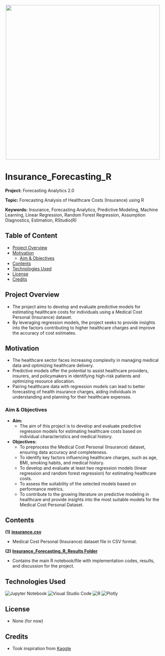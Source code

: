 
<p align="center">
    <img width="500" src="https://shorturl.at/glBO8">
</p>

# Insurance_Forecasting_R

**Project:** Forecasting Analytics 2.0

**Topic:** Forecasting Analysis of Healthcare Costs (Insurance) using R

**Keywords:** Insurance, Forecasting Analytics, Predictive Modeling, Machine Learning, Linear Regression, Random Forest Regression, Assumption Diagnostics, Estimation, RStudio(R)



## Table of Content
- [Project Overview](#Project-Overview)
- [Motivation](#Motivation)
	- [Aim & Objectives](#Aim--Objectives)
- [Contents](#Contents)
- [Technologies Used](#Technologies-Used)
- [License](#License)
- [Credits](#Credits)



## Project Overview
- The project aims to develop and evaluate predictive models for estimating healthcare costs for individuals using a Medical Cost Personal (Insurance) dataset.
- By leveraging regression models, the project seeks to provide insights into the factors contributing to higher healthcare charges and improve the accuracy of cost estimates.



## Motivation
- The healthcare sector faces increasing complexity in managing medical data and optimizing healthcare delivery.
- Predictive models offer the potential to assist healthcare providers, insurers, and policymakers in identifying high-risk patients and optimizing resource allocation.
- Pairing healthcare data with regression models can lead to better forecasting of health insurance charges, aiding individuals in understanding and planning for their healthcare expenses.



### Aim & Objectives
- **Aim:** 
	- The aim of this project is to develop and evaluate predictive regression models for estimating healthcare costs based on individual characteristics and medical history.
- **Objectives:** 
  	- To preprocess the Medical Cost Personal (Insurance) dataset, ensuring data accuracy and completeness.
	- To identify key factors influencing healthcare charges, such as age, BMI, smoking habits, and medical history.
	- To develop and evaluate at least two regression models (linear regression and random forest regression) for estimating healthcare costs.
	- To assess the suitability of the selected models based on performance metrics.
	- To contribute to the growing literature on predictive modeling in healthcare and provide insights into the most suitable models for the Medical Cost Personal Dataset.



## Contents
**(1)** [**insurance.csv**](https://github.com/jarrodtky/Insurance_Forecasting_R/blob/b8d8c6eee9ba4e268996872a4b44941ae46ea135/insurance.csv)
- Medical Cost Personal (Insurance) dataset file in CSV format.

**(2)** [**Insurance_Forecasting_R_Results Folder**](https://github.com/jarrodtky/Insurance_Forecasting_R/tree/b8d8c6eee9ba4e268996872a4b44941ae46ea135/Insurance_Forecasting_R_Results) 
- Contains the main R notebook/file with implementation codes, results, and discussion for the project.



## Technologies Used
<p </p>

![Jupyter Notebook](https://img.shields.io/badge/jupyter-%23FA0F00.svg?style=for-the-badge&logo=jupyter&logoColor=white)
![Visual Studio Code](https://img.shields.io/badge/Visual%20Studio%20Code-0078d7.svg?style=for-the-badge&logo=visual-studio-code&logoColor=white)
![R](https://img.shields.io/badge/r-%23276DC3.svg?style=for-the-badge&logo=r&logoColor=white)
![Plotly](https://img.shields.io/badge/Plotly-%233F4F75.svg?style=for-the-badge&logo=plotly&logoColor=white)

<p </p>



## License
- None (for now)



## Credits
- Took inspiration from [Kaggle](https://www.kaggle.com/datasets/mirichoi0218/insurance)


